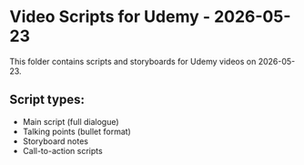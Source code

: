# Video Scripts for Udemy - 2026-05-23

This folder contains scripts and storyboards for Udemy videos on 2026-05-23.

## Script types:
- Main script (full dialogue)
- Talking points (bullet format)
- Storyboard notes
- Call-to-action scripts
